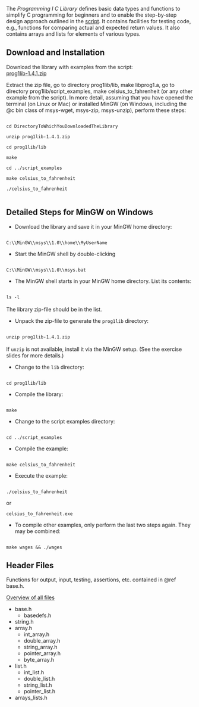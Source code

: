 The <i>Programming I C Library</i> defines basic data types and functions to simplify C programming for beginners and to enable the step-by-step design approach outlined in the <a href ="/files/prog1script/script.html">script</a>. It contains facilities for testing code, e.g., functions for comparing actual and expected return values. It also contains arrays and lists for elements of various types.

Download and Installation
-------------------------

Download the library with examples from the script:<br/>
<a href="/files/prog1lib-1.4.1.zip">prog1lib-1.4.1.zip</a>

Extract the zip file, go to directory prog1lib/lib, make libprog1.a, go to directory prog1lib/script_examples, make celsius_to_fahrenheit (or any other example from the script). In more detail, assuming that you have opened the terminal (on Linux or Mac) or installed MinGW (on Windows, including the @c bin class of msys-wget, msys-zip, msys-unzip), perform these steps:

<code>
cd DirectoryToWhichYouDownloadedTheLibrary<br/>
unzip prog1lib-1.4.1.zip<br/>
cd prog1lib/lib<br/>
make<br/>
cd ../script_examples<br/>
make celsius_to_fahrenheit<br/>
./celsius_to_fahrenheit<br/>
</code>

Detailed Steps for MinGW on Windows
-----------------------------------

- Download the library and save it in your MinGW home directory:<br/>
<code>
C:\\MinGW\\msys\\1.0\\home\\MyUserName
</code>

- Start the MinGW shell by double-clicking<br/>
<code>
C:\\MinGW\\msys\\1.0\\msys.bat
</code>

- The MinGW shell starts in your MinGW home directory. List its contents:<br/>
<code>
ls -l
</code><br/>
The library zip-file should be in the list.

- Unpack the zip-file to generate the <code>prog1lib</code> directory:<br/>
<code>
unzip prog1lib-1.4.1.zip
</code><br/>
If <code>unzip</code> is not available, install it via the MinGW setup. (See the exercise slides for more details.)

- Change to the <code>lib</code> directory:<br/>
<code>
cd prog1lib/lib
</code>

- Compile the library:<br/>
<code>
make
</code>

- Change to the script examples directory:<br/>
<code>
cd ../script_examples
</code>

- Compile the example:<br/>
<code>
make celsius_to_fahrenheit
</code>

- Execute the example:<br/>
<code>
./celsius_to_fahrenheit<br/>
</code>
or<br/>
<code>
celsius_to_fahrenheit.exe
</code>
    
- To compile other examples, only perform the last two steps again. They may be combined:<br/>
<code>
make wages && ./wages
</code>



Header Files
------------

Functions for output, input, testing, assertions, etc. contained in @ref base.h.

<a href="/files/prog1lib/files.html">Overview of all files</a>

- base.h
  - basedefs.h
- string.h
- array.h
  - int_array.h
  - double_array.h
  - string_array.h
  - pointer_array.h
  - byte_array.h
- list.h
  - int_list.h
  - double_list.h
  - string_list.h
  - pointer_list.h
- arrays_lists.h

<!--
Array Functions
---------------


array | int array | double array | String array | pointer array | byte array
---- | -------- | ----------- | ----------- | ------------ | ------------
@ref a_create | @ref ia_create | @ref da_create | @ref sa_create | @ref pa_create | @ref ba_create
@ref a_of_buffer | @ref ia_of_buffer | @ref da_of_buffer | @ref sa_of_buffer | @ref pa_of_buffer | @ref ba_of_buffer
- | @ref ia_range | @ref da_range | - | - | -
- | @ref ia_of_string | @ref da_of_string | @ref sa_of_string | - | -
@ref a_fn | @ref ia_fn | @ref da_fn | @ref sa_fn | @ref pa_fn | @ref ba_fn
- | @ref ia_of_da | @ref da_of_ia | - | - | -
@ref a_copy | @ref a_copy | @ref a_copy | @ref a_copy | @ref a_copy | @ref a_copy
@ref a_sub | @ref a_sub | @ref a_sub | @ref a_sub | @ref a_sub | @ref a_sub
@ref a_of_l | @ref a_of_l | @ref a_of_l | @ref a_of_l | @ref a_of_l | @ref a_of_l
@ref a_free | @ref a_free | @ref a_free | @ref sa_free | @ref pa_free | @ref a_free
@ref a_get | @ref ia_get | @ref da_get | @ref sa_get | @ref pa_get | @ref ba_get
@ref a_set | @ref ia_set | @ref da_set | @ref sa_set | @ref pa_set | @ref ba_set
@ref a_length | @ref a_length | @ref a_length | @ref a_length | @ref a_length | @ref a_length
@ref a_element_size | @ref a_element_size | @ref a_element_size | @ref a_element_size | @ref a_element_size | @ref a_element_size
@ref a_print | @ref ia_print | @ref da_print | @ref sa_print | @ref pa_print | @ref ba_print
@ref a_println | @ref ia_println | @ref da_println | @ref sa_println | @ref pa_println | @ref ba_println
@ref a_concat | @ref a_concat | @ref a_concat | @ref a_concat | @ref a_concat | @ref a_concat
- | @ref ia_contains | @ref da_contains | @ref sa_contains | @ref pa_contains | @ref pa_contains
- | @ref ia_fill, @ref ia_fila_from_to [-] | @ref da_fill, @ref da_fila_from_to | @ref sa_fill, @ref sa_fila_from_to | - | -
- | @ref ia_index, @ref ia_index_from | @ref da_index, @ref da_index_from | @ref sa_index, @ref sa_index_from | @ref pa_index, @ref pa_index_from | @ref ba_index, @ref ba_index_from
@ref a_index_fn | @ref ia_index_fn | @ref da_index_fn | @ref sa_index_fn | @ref pa_index_fn | @ref ba_index_fn
@ref a_find | @ref ia_find | @ref da_find | @ref sa_find | @ref pa_find | @ref ba_find
@ref a_reverse | @ref a_reverse | @ref a_reverse | @ref a_reverse | @ref a_reverse | @ref a_reverse
@ref a_shuffle | @ref a_shuffle | @ref a_shuffle | @ref a_shuffle | @ref a_shuffle | @ref a_shuffle
@ref a_sort | @ref ia_sort, @ref ia_sort_dec | @ref da_sort, @ref da_sort_dec | @ref sa_sort, @ref sa_sort_dec | - | -
@ref a_map | @ref ia_map, @ref ia_map_state | @ref da_map, @ref da_map_state | @ref sa_map, @ref sa_map_state | @ref pa_map | @ref ba_map, @ref ba_map_state
@ref a_each | @ref ia_each, @ref ia_each_state | @ref da_each, @ref da_each_state | @ref sa_each, @ref sa_each_state | @ref pa_each | @ref ba_each, @ref ba_each_state
@ref a_foldl | @ref ia_foldl | @ref da_foldl | @ref sa_foldl | @ref pa_foldl | @ref ba_foldl
@ref a_foldr | @ref ia_foldr | @ref da_foldr | @ref sa_foldr | @ref pa_foldr | @ref ba_foldr
@ref a_filter | @ref ia_filter, @ref ia_filter_state | @ref da_filter, @ref da_filter_state | @ref sa_filter, @ref sa_filter_state | @ref pa_filter | @ref ba_filter, @ref ba_filter_state
@ref a_choose | @ref ia_choose, @ref ia_choose_state | @ref da_choose, @ref da_choose_state | @ref sa_choose, @ref sa_choose_state | @ref pa_choose | @ref ba_choose, @ref ba_choose_state
@ref a_exists | @ref ia_exists, @ref ia_exists_state | @ref da_exists, @ref da_exists_state | @ref sa_exists, @ref sa_exists_state | @ref pa_exists | @ref ba_exists, @ref ba_exists_state
@ref a_forall | @ref ia_forall, @ref ia_forall_state | @ref da_forall, @ref da_forall_state | @ref sa_forall, @ref sa_forall_state | @ref pa_forall | @ref ia_forall, @ref ia_forall_state
@ref a_test_equal | @ref ia_test_equal | @ref da_test_within | @ref sa_test_equal | @ref pa_test_equal | @ref ba_test_equal



List Functions
--------------


list | int list | double list | String list | pointer list
---- | -------- | ----------- | ----------- | ------------
@ref l_create | @ref il_create | @ref dl_create | @ref sl_create | @ref pl_create
@ref l_of_buffer | @ref il_of_buffer | @ref dl_of_buffer | @ref sl_of_buffer | @ref pl_of_buffer
- | @ref il_range | @ref dl_range | - | -
- | @ref il_of_string | @ref dl_of_string | @ref sl_of_string | -
@ref l_fn | @ref il_fn | @ref dl_fn | @ref sl_fn | @ref pl_fn
- | @ref il_of_dl | @ref dl_of_il | - | -
@ref l_copy | @ref l_copy | @ref l_copy | @ref l_copy | @ref l_copy
@ref l_sub | @ref l_sub | @ref l_sub | @ref l_sub | @ref l_sub
@ref l_of_a | @ref l_of_a | @ref l_of_a | @ref l_of_a | @ref l_of_a
@ref l_free | @ref l_free | @ref l_free | @ref sl_free | @ref pl_free, @ref pl_free_with_destructor
@ref l_get | @ref il_get | @ref dl_get | @ref sl_get | @ref pl_get
@ref l_set | @ref il_set | @ref dl_set | @ref sl_set | @ref pl_set
@ref l_iterator | @ref l_iterator | @ref l_iterator | @ref l_iterator | @ref l_iterator
@ref l_has_next | @ref l_has_next | @ref l_has_next | @ref l_has_next | @ref l_has_next
@ref l_next | @ref il_next | @ref dl_next | @ref sl_next | @ref pl_next
@ref l_append | @ref il_append | @ref dl_append | @ref sl_append | @ref pl_append
@ref l_prepend | @ref il_prepend | @ref dl_prepend | @ref sl_prepend | @ref pl_prepend
@ref l_length | @ref l_length | @ref l_length | @ref l_length | @ref l_length
@ref l_element_size | @ref l_element_size | @ref l_element_size | @ref l_element_size | @ref l_element_size
@ref l_print | @ref il_print | @ref dl_print | @ref sl_print | @ref pl_print
@ref l_println | @ref il_println | @ref dl_println | @ref sl_println | @ref pl_println
@ref l_concat | @ref l_concat | @ref l_concat | @ref l_concat | @ref l_concat
- | @ref il_contains | @ref dl_contains | @ref sl_contains | @ref pl_contains
- | @ref il_fill, @ref il_fill_from_to [-] | @ref dl_fill, @ref dl_fill_from_to | @ref sl_fill, @ref sl_fill_from_to | -
- | @ref il_index, @ref il_index_from | @ref dl_index, @ref dl_index_from | @ref sl_index, @ref sl_index_from | @ref pl_index, @ref pl_index_from
@ref l_index_fn | @ref il_index_fn | @ref dl_index_fn | @ref sl_index_fn | @ref pl_index_fn
@ref l_find | @ref il_find | @ref dl_find | @ref sl_find | @ref pl_find
@ref l_reverse | @ref l_reverse | @ref l_reverse | @ref l_reverse | @ref l_reverse
@ref l_shuffle | @ref l_shuffle | @ref l_shuffle | @ref l_shuffle | @ref l_shuffle
@ref l_sort | @ref il_sort, @ref il_sort_dec | @ref dl_sort, @ref dl_sort_dec | @ref sl_sort, @ref sl_sort_dec | -
@ref l_insert | @ref il_insert | @ref dl_insert | @ref sl_insert | @ref pl_insert
@ref l_remove | @ref il_remove | @ref dl_remove | @ref sl_remove | @ref pl_remove
@ref l_map | @ref il_map, @ref il_map_state | @ref dl_map, @ref dl_map_state | @ref sl_map, @ref sl_map_state | @ref pl_map
@ref l_each | @ref il_each, @ref il_each_state | @ref dl_each, @ref dl_each_state | @ref sl_each, @ref sl_each_state | @ref pl_each
@ref l_foldl | @ref il_foldl | @ref dl_foldl | @ref sl_foldl | @ref pl_foldl
@ref l_foldr | @ref il_foldr | @ref dl_foldr | @ref sl_foldr | @ref pl_foldr
@ref l_filter | @ref il_filter, @ref il_filter_state | @ref dl_filter, @ref dl_filter_state | @ref sl_filter, @ref sl_filter_state | @ref pl_filter
@ref l_choose | @ref il_choose, @ref il_choose_state | @ref dl_choose, @ref dl_choose_state | @ref sl_choose, @ref sl_choose_state | @ref pl_choose
@ref l_exists | @ref il_exists, @ref il_exists_state | @ref dl_exists, @ref dl_exists_state | @ref sl_exists, @ref sl_exists_state | @ref pl_exists
@ref l_forall | @ref il_forall, @ref il_forall_state | @ref dl_forall, @ref dl_forall_state | @ref sl_forall, @ref sl_forall_state | @ref pl_forall
@ref l_test_equal | @ref il_test_equal | @ref dl_test_within | @ref sl_test_equal | @ref pl_test_equal

-->
